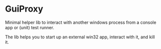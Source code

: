 # GuiProxy
Minimal helper lib to interact with another windows process from a console app or (unit) test runner.

The lib helps you to start up an external win32 app, interact with it, and kill it.
